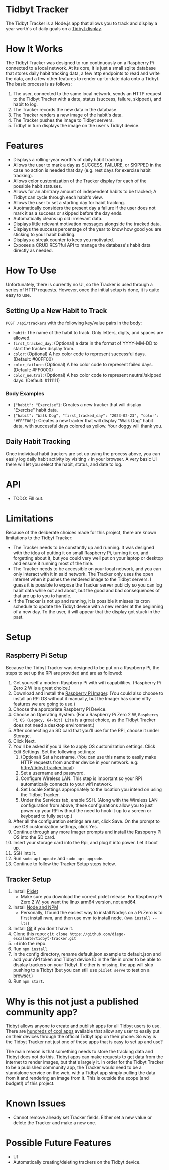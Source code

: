 # Tidbyt Tracker

The Tidbyt Tracker is a Node.js app that allows you to track and display a year worth's of daily goals on a [Tidbyt display](https://tidbyt.com/).

# How It Works
The Tidbyt Tracker was designed to run continuously on a Raspberry Pi connected to a local network. At its core, it is just a small sqlite database that stores daily habit tracking data, a few http endpoints to read and write the data, and a few other features to render up-to-date data onto a Tidbyt. The basic process is as follows:

1. The user, connected to the same local network, sends an HTTP request to the Tidbyt Tracker with a date, status (success, failure, skipped), and habit to log.
2. The Tracker records the new data in the database.
3. The Tracker renders a new image of the habit's data.
4. The Tracker pushes the image to Tidbyt servers.
5. Tidbyt in turn displays the image on the user's Tidbyt device.

# Features
* Displays a rolling-year worth's of daily habit tracking.
* Allows the user to mark a day as SUCCESS, FAILURE, or SKIPPED in the case no action is needed that day (e.g. rest days for exercise habit tracking).
* Allows color customization of the Tracker display for each of the possible habit statuses.
* Allows for an abritrary amount of independent habits to be tracked; A Tidbyt can cycle through each habit's view.
* Allows the user to set a starting day for habit tracking.
* Auotmatically considers the present day a failure if the user does not mark it as a success or skipped before the day ends.
* Automatically cleans up old irrelevant data.
* Displays little relevant motivation messages alongside the tracked data.
* Displays the success percentage of the year to know how good you are sticking to your habit building.
* Displays a streak counter to keep you motivated.
* Exposes a CRUD RESTful API to manage the database's habit data directly as needed.

# How To Use
Unfortunately, there is currently no UI, so the Tracker is used through a series of HTTP requests. However, once the initial setup is done, it is quite easy to use.

## Setting Up a New Habit to Track
`POST /api/trackers` with the following key/value pairs in the body:
* `habit`: The name of the habit to track. Only letters, digits, and spaces are allowed.
* `first_tracked_day`: (Optional) a date in the format of YYYY-MM-DD to start the tracker display from.
* `color`: (Optional) A hex color code to represent successful days. (Default: #00FF00)
* `color_failure`: (Optional) A hex color code to represent failed days. (Default: #FF0000)
* `color_neutral`: (Optional) A hex color code to represent neutral/skipped days. (Default: #111111)

### Body Examples
* `{"habit": "Exercise"}`: Creates a new tracker that will display "Exercise" habit data.
* `{"habit": "Walk Dog", "first_tracked_day": "2023-02-23", "color": "#FFFF00"}`: Creates a new tracker that will display "Walk Dog" habit data, with successful days colored as yellow. Your doggy will thank you.

## Daily Habit Tracking
Once individual habit trackers are set up using the process above, you can easily log daily habit activity by visiting `/` in your browser. A very basic UI there will let you select the habit, status, and date to log.

# API
* TODO: Fill out.

# Limitations
Because of the deliberate choices made for this project, there are known limitations to the Tidbyt Tracker:
* The Tracker needs to be constantly up and running. It was designed with the idea of putting it on small Raspberry Pi, turning it on, and forgetting about it, but you could very well put on your laptop or desktop and ensure it running most of the time.
* The Tracker needs to be accessible on your local network, and you can only interact with it in said network. The Tracker only uses the open internet when it pushes the rendered image to the Tidbyt servers. I guess it is possible to expose the Tracker server publicly so you can log habit data while out and about, but the good and bad consequences of that are up to you to handle.
* If the Tracker is not up and running, it is possible it misses its cron schedule to update the Tidbyt device with a new render at the beginning of a new day. To the user, it will appear that the display got stuck in the past.

# Setup

## Raspberry Pi Setup
Because the Tidbyt Tracker was designed to be put on a Raspberry Pi, the steps to set up the RPi are provided and are as followed:
1. Get yourself a modern Raspberry Pi with wifi capabilities. (Raspberry Pi Zero 2 W is a great choice.)
2. Download and install the [Raspberry Pi Imager](https://www.raspberrypi.com/software/). (You could also choose to install an RPi OS without it manually, but the Imager has some nifty features we are going to use.)
3. Choose the appropriate Raspberry Pi Device.
4. Choose an Operating System. (For a Raspberry Pi Zero 2 W, `Raspberry Pi OS (Legacy, 64-bit) Lite` is a great choice, as the Tidbyt Tracker does not need a desktop environment.)
5. After connecting an SD card that you'll use for the RPi, choose it under Storage.
6. Click Next. 
7. You'll be asked if you'd like to apply OS customization settings. Click Edit Settings. Set the following settings:
    1. (Optional) Set a hostname. (You can use this name to easily make HTTP requests from another device in your network. e.g: http://tidbyt-tracker.local)
    2. Set a username and password.
    3. Configure Wireless LAN. This step is important so your RPi automatically connects to your wifi network.
    4. Set Locale Settings appropriately to the location you intend on using the Tidbyt Tracker.
    5. Under the Services tab, enable SSH. (Along with the Wireless LAN configuration from above, these configurations allow you to just power up your RPi without the need to hook it up to a screen or keyboard to fully set up.)
8. After all the configuration settings are set, click Save. On the prompt to use OS customization settings, click Yes.
9. Continue through any more Imager prompts and install the Rasbperry Pi OS into the SD card.
10. Insert your storage card into the Rpi, and plug it into power. Let it boot up.
11. SSH into it.
12. Run `sudo apt update` and `sudo apt upgrade`.
13. Continue to follow the Tracker Setup steps below.

## Tracker Setup
1. Install [Pixlet](https://tidbyt.dev/docs/build/installing-pixlet)
    * Make sure you download the correct pixlet release. For Raspberry Pi Zero 2 W, you want the linux arm64 version, not amd64.
2. Install [Node and NPM](https://nodejs.org/en/download)
    * Personally, I found the easiest way to install Nodejs on a Pi Zero is to first install [nvm](https://github.com/nvm-sh/nvm), and then use nvm to install node. (`nvm install --lts`)
3. Install [Git](https://git-scm.com/downloads) if you don't have it.
3. Clone this repo: `git clone https://github.com/diego-escalante/tidbyt-tracker.git`
4. `cd` into the repo.
5. Run `npm install`.
6. In the config directory, rename default.json.example to default.json and add your API token and Tidbyt device ID in the file in order to be able to display trackers on your Tidbyt. If either is missing, the app will skip pushing to a Tidbyt (but you can still use `pixlet serve` to test on a browser.)
6. Run `npm start`.

# Why is this not just a published community app?
Tidbyt allows anyone to create and publish apps for all Tidbyt users to use. There are [hundreds of cool apps](https://tidbyt.com/pages/apps) available that allow any user to easily put on their devices through the official Tidbyt app on their phone. So why is the Tidbyt Tracker not just one of these apps that is easy to set up and use?

The main reason is that something needs to store the tracking data and Tidbyt does not do this. Tidbyt apps can make requests to get data from the internet to render images, but that's largely it. In order for the Tidbyt Tracker to be a published community app, the Tracker would need to be a standalone service on the web, with a Tidbyt app simply pulling the data from it and rendering an image from it. This is outside the scope (and budget!) of this project.

# Known Issues
* Cannot remove already set Tracker fields. Either set a new value or delete the Tracker and make a new one.

# Possible Future Features
* UI
* Automatically creating/deleting trackers on the Tidbyt device.